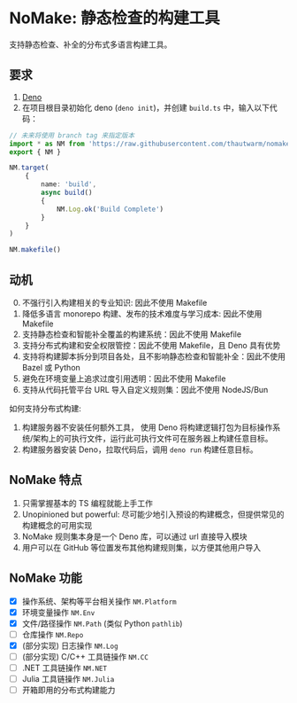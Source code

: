 # NoMake: 静态检查的构建工具

支持静态检查、补全的分布式多语言构建工具。

## 要求

1. [Deno](https://deno.com/)
2. 在项目根目录初始化 deno (`deno init`)，并创建 `build.ts` 中，输入以下代码：

```typescript
// 未来将使用 branch tag 来指定版本
import * as NM from 'https://raw.githubusercontent.com/thautwarm/nomakefile/main/mod.ts'
export { NM }

NM.target(
    {
        name: 'build',
        async build()
        {
            NM.Log.ok('Build Complete')
        }
    }
)

NM.makefile()
```

## 动机

0. 不强行引入构建相关的专业知识: 因此不使用 Makefile
1. 降低多语言 monorepo 构建、发布的技术难度与学习成本: 因此不使用 Makefile
2. 支持静态检查和智能补全覆盖的构建系统：因此不使用 Makefile
3. 支持分布式构建和安全权限管控：因此不使用 Makefile，且 Deno 具有优势
4. 支持将构建脚本拆分到项目各处，且不影响静态检查和智能补全：因此不使用 Bazel 或 Python
5. 避免在环境变量上追求过度引用透明：因此不使用 Makefile
6. 支持从代码托管平台 URL 导入自定义规则集：因此不使用 NodeJS/Bun

如何支持分布式构建:
1. 构建服务器不安装任何额外工具， 使用 Deno 将构建逻辑打包为目标操作系统/架构上的可执行文件，运行此可执行文件可在服务器上构建任意目标。
2. 构建服务器安装 Deno，拉取代码后，调用 `deno run` 构建任意目标。

## NoMake 特点

1. 只需掌握基本的 TS 编程就能上手工作
2. Unopinioned but powerful: 尽可能少地引入预设的构建概念，但提供常见的构建概念的可用实现
3. NoMake 规则集本身是一个 Deno 库，可以通过 url 直接导入模块
4. 用户可以在 GitHub 等位置发布其他构建规则集，以方便其他用户导入

## NoMake 功能

- [x] 操作系统、架构等平台相关操作 `NM.Platform`
- [x] 环境变量操作 `NM.Env`
- [x] 文件/路径操作 `NM.Path` (类似 Python `pathlib`)
- [ ] 仓库操作 `NM.Repo`
- [x] (部分实现) 日志操作 `NM.Log`
- [ ] (部分实现) C/C++ 工具链操作 `NM.CC`
- [ ] .NET 工具链操作 `NM.NET`
- [ ] Julia 工具链操作 `NM.Julia`
- [ ] 开箱即用的分布式构建能力